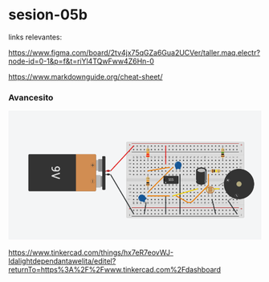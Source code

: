 # sesion-05b

links relevantes:

<https://www.figma.com/board/2tv4jx75qGZa6Gua2UCVer/taller.maq.electr?node-id=0-1&p=f&t=riYl4TQwFww4Z6Hn-0>

<https://www.markdownguide.org/cheat-sheet/>

### Avancesito

![circuito hecho en tinkercad](tme-05b-tinker.png) 

<https://www.tinkercad.com/things/hx7eR7eovWJ-ldalightdependantawelita/editel?returnTo=https%3A%2F%2Fwww.tinkercad.com%2Fdashboard>

